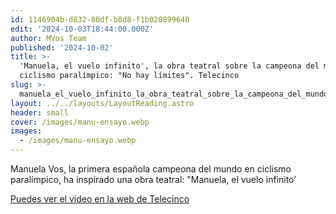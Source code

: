 ```yaml
---
id: 1146904b-d832-80df-b8d8-f1b020899640
edit: '2024-10-03T18:44:00.000Z'
author: MVos Team
published: '2024-10-02'
title: >-
  'Manuela, el vuelo infinito', la obra teatral sobre la campeona del mundo en
  ciclismo paralímpico: "No hay límites". Telecinco
slug: >-
  manuela_el_vuelo_infinito_la_obra_teatral_sobre_la_campeona_del_mundo_en_ciclismo_paralimpico_no_hay_limites_telecinco
layout: ../../layouts/LayoutReading.astro
header: small
cover: /images/manu-ensayo.webp
images:
  - /images/manu-ensayo.webp
---
```


Manuela Vos, la primera española campeona del mundo en ciclismo paralímpico, ha inspirado una obra teatral: "Manuela, el vuelo infinito’


[Puedes ver el video en la web de Telecinco](https://www.telecinco.es/noticias/cultura/20241002/manuela-vos-campeona-mundial-ciclismo-paralimpico-obra-teatro-madrid-accidente-vida_18_013613366.html)


<figure><img src="/images/manu-ensayo.webp" alt=""><figcaption align="left"></figcaption></figure>

